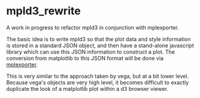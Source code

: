mpld3_rewrite
=============

A work in progress to refactor mpld3 in conjunction with mplexporter.

The basic idea is to write mpld3 so that the plot data and style information is
stored in a standard JSON object, and then have a stand-alone javascript library
which can use this JSON information to construct a plot. The conversion from
matplotlib to this JSON format will be done via
[mplexporter](http://github.com/mpld3/mplexporter).

This is very similar to the approach taken by vega, but at a bit lower level.
Because vega's objects are very high level, it becomes difficult to exactly
duplicate the look of a matplotlib plot within a d3 browser viewer.

